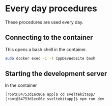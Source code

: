 # Every day procedures

These procedures are used every day.

## Connecting to the container

This opens a bash shell in the container.

```bash
sudo docker exec -i -t CppDevWebsite bash
```

## Starting the development server

In the container

```bash
[root@34753d1ec86e app]$ cd sveltekitapp/
[root@34753d1ec86e sveltekitapp]$ npm run dev
```
